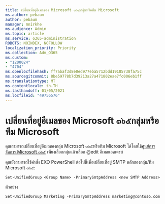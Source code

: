 ```yaml
---
title: เปลี่ยนที่อยู่อีเมลของ Microsoft ๓๖๕กลุ่มหรือทีม Microsoft
ms.author: pebaum
author: pebaum
manager: mnirkhe
ms.audience: Admin
ms.topic: article
ms.service: o365-administration
ROBOTS: NOINDEX, NOFOLLOW
localization_priority: Priority
ms.collection: Adm_O365
ms.custom:
- "1200024"
- "4704"
ms.openlocfilehash: ff7abaf3d8e0ed977eba5712bdd19185738fa75c
ms.sourcegitcommit: 8be59778b7d39213a27a471802eae7fc006eb1ff
ms.translationtype: MT
ms.contentlocale: th-TH
ms.lasthandoff: 01/05/2021
ms.locfileid: "49756576"
---
```

# <a name="change-email-address-of-a-microsoft-365-group-or-microsoft-teams"></a>เปลี่ยนที่อยู่อีเมลของ Microsoft ๓๖๕กลุ่มหรือทีม Microsoft

คุณสามารถเปลี่ยนที่อยู่อีเมลของกลุ่ม Microsoft ๓๖๕หรือทีม Microsoft ได้โดยใช้[ศูนย์การจัดการ Microsoft ๓๖๕](https://admin.microsoft.com/) เพียงเลือกกลุ่มแล้วเลือก @edit อีเมลแอดเดรส

คุณยังสามารถใช้คำสั่ง EXO PowerShell ต่อไปนี้เพื่อเปลี่ยนที่อยู่ SMTP หลักของกลุ่ม/ทีม Microsoft ๓๖๕:

`Set-UnifiedGroup <Group Name> -PrimarySmtpAddress <new SMTP Address>`

ตัวอย่าง

`Set-UnifiedGroup Marketing -PrimarySmtpAddress marketing@contoso.com`
